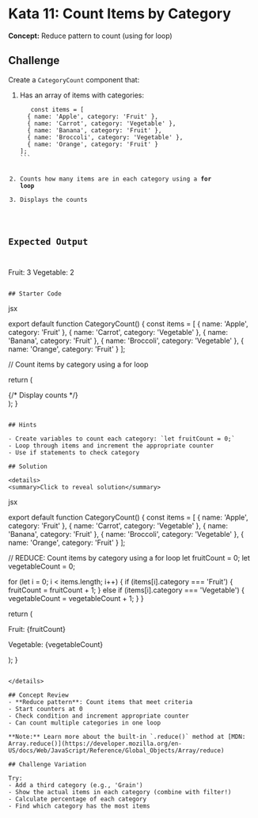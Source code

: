 # Kata 11: Count Items by Category

**Concept:** Reduce pattern to count (using for loop)

## Challenge

Create a `CategoryCount` component that:
1. Has an array of items with categories:
   <pre><code class="language-javascript">   const items = [
     { name: &#x27;Apple&#x27;, category: &#x27;Fruit&#x27; },
     { name: &#x27;Carrot&#x27;, category: &#x27;Vegetable&#x27; },
     { name: &#x27;Banana&#x27;, category: &#x27;Fruit&#x27; },
     { name: &#x27;Broccoli&#x27;, category: &#x27;Vegetable&#x27; },
     { name: &#x27;Orange&#x27;, category: &#x27;Fruit&#x27; }
   ];
   ```
2. Counts how many items are in each category using a **for loop**
3. Displays the counts

## Expected Output
</code></pre>
Fruit: 3
Vegetable: 2
<pre><code>
## Starter Code
</code></pre>jsx
export default function CategoryCount() {
  const items = [
    { name: 'Apple', category: 'Fruit' },
    { name: 'Carrot', category: 'Vegetable' },
    { name: 'Banana', category: 'Fruit' },
    { name: 'Broccoli', category: 'Vegetable' },
    { name: 'Orange', category: 'Fruit' }
  ];
  
  // Count items by category using a for loop
  
  return (
    <div>
      {/* Display counts */}
    </div>
  );
}
<pre><code>
## Hints

- Create variables to count each category: `let fruitCount = 0;`
- Loop through items and increment the appropriate counter
- Use if statements to check category

## Solution

&lt;details&gt;
&lt;summary&gt;Click to reveal solution&lt;/summary&gt;
</code></pre>jsx
export default function CategoryCount() {
  const items = [
    { name: 'Apple', category: 'Fruit' },
    { name: 'Carrot', category: 'Vegetable' },
    { name: 'Banana', category: 'Fruit' },
    { name: 'Broccoli', category: 'Vegetable' },
    { name: 'Orange', category: 'Fruit' }
  ];
  
  // REDUCE: Count items by category using a for loop
  let fruitCount = 0;
  let vegetableCount = 0;
  
  for (let i = 0; i < items.length; i++) {
    if (items[i].category === 'Fruit') {
      fruitCount = fruitCount + 1;
    } else if (items[i].category === 'Vegetable') {
      vegetableCount = vegetableCount + 1;
    }
  }
  
  return (
    <div>
      <p>Fruit: {fruitCount}</p>
      <p>Vegetable: {vegetableCount}</p>
    </div>
  );
}
```

</details>

## Concept Review
- **Reduce pattern**: Count items that meet criteria
- Start counters at 0
- Check condition and increment appropriate counter
- Can count multiple categories in one loop

**Note:** Learn more about the built-in `.reduce()` method at [MDN: Array.reduce()](https://developer.mozilla.org/en-US/docs/Web/JavaScript/Reference/Global_Objects/Array/reduce)

## Challenge Variation

Try:
- Add a third category (e.g., 'Grain')
- Show the actual items in each category (combine with filter!)
- Calculate percentage of each category
- Find which category has the most items


